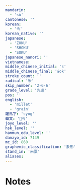 ```yaml
---
mandarin:
  - 'sù'
cantonese: ''
korean:
  - '속'
korean_native: ''
japanese:
  - 'ZOKU'
  - 'SHOKU'
  - 'SOKU'
japanese_nanori: ''
vietnamese:
middle_chinese_initial: 's'
middle_chinese_final: 'ɨok'
stroke_count: ''
radical: '米'
skip_number: '2-6-6'
grade_level: '先進'
pos: ''
english:
  - 'millet'
  - 'grain'
羅馬字: 'syog'
韓文: '쇽'
joyo_level: ''
hsk_level: ''
hanmun_edu_level: ''
danayo_id: 7149
mc_id: 860
graphemic_classification: '象形'
stand_in: '米粟'
aliases:
---
```


# Notes
